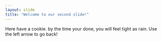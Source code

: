 ```yaml
---
layout: slide
title: "Welcome to our second slide!"
---
```

Here have a cookie. by the time your done, you will feel tight as rain.
Use the left arrow to go back!
